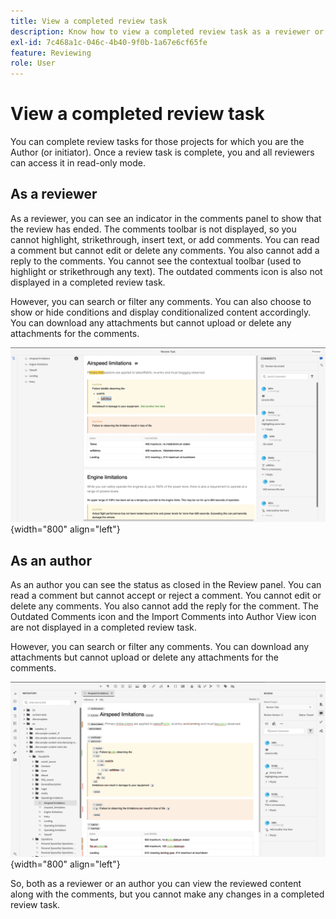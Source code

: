 ```yaml
---
title: View a completed review task
description: Know how to view a completed review task as a reviewer or an author in AEM Guides.
exl-id: 7c468a1c-046c-4b40-9f0b-1a67e6cf65fe
feature: Reviewing 
role: User
---
```

# View a completed review task

You can complete review tasks for those projects for which you are the Author (or initiator). Once a review task is complete, you and all reviewers can access it in read-only mode.

## As a reviewer

As a reviewer, you can see an indicator in the comments panel to show that the review has ended. The comments toolbar is not displayed, so you cannot highlight, strikethrough, insert text, or add comments. You can read a comment but cannot edit or delete any comments. You also cannot add a reply to the comments. You cannot see the contextual toolbar (used to highlight or strikethrough any text). The outdated comments icon is also not displayed in a completed review task.

However, you can search or filter any comments. You can also choose to show or hide conditions and display conditionalized content accordingly. You can download any attachments but cannot upload or delete any attachments for the comments.

![](images/complete-task-reviewer.png){width="800" align="left"}

 
## As an author

As an author you can see the status as closed in the Review panel. You can read a comment but cannot accept or reject a comment. You cannot edit or delete any comments. You also cannot add the reply for the comment. The Outdated Comments icon and the Import Comments into Author View icon are not displayed in a completed review task.

However, you can search or filter any comments. You can download any attachments but cannot upload or delete any attachments for the comments.

![](images/completed-task-author.png){width="800" align="left"}

So, both as a reviewer or an author you can view the reviewed content along with the comments, but you cannot make any changes in a completed review task.
